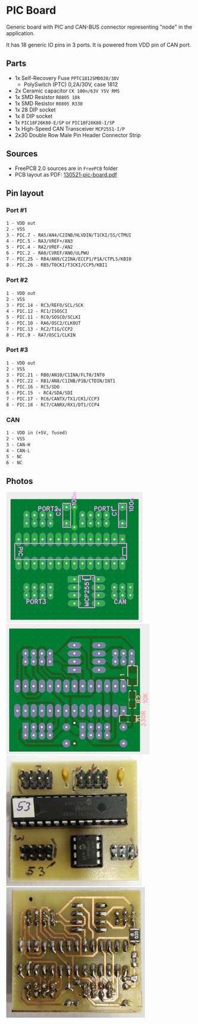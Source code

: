 # PIC Board

Generic board with PIC and CAN-BUS connector representing "node" in the application. 

It has 18 generic IO pins in 3 ports. It is powered from VDD pin of CAN port. 

## Parts
 * 1x Self-Recovery Fuse `PPTC1812SMD020/30V`
   * PolySwitch (PTC) 0,2A/30V, case 1812
 * 2x Ceramic capacitor `CK 100n/63V Y5V RM5`
 * 1x SMD Resistor `R0805 10k`
 * 1x SMD Resistor `R0805 R330`
 * 1x 28 DIP socket
 * 1x 8 DIP socket
 * 1x `PIC18F26K80-E/SP` or `PIC18F26K80-I/SP`
 * 1x High-Speed CAN Transceiver `MCP2551-I/P`
 * 2x30 Double Row Male Pin Header Connector Strip

## Sources

* FreePCB 2.0 sources are in `FreePCB` folder
* PCB layout as PDF: [130521-pic-board.pdf](FreePCB%2Fpdf%2F130521-pic-board.pdf)

## Pin layout

### Port #1
```
1 - VDD out
2 - VSS
3 - PIC.7 - RA5/AN4/C2INB/HLVDIN/T1CKI/SS/CTMUI
4 - PIC.5 - RA3/VREF+/AN3
5 - PIC.4 - RA2/VREF-/AN2
6 - PIC.2 - RA0/CVREF/AN0/ULPWU
7 - PIC.25 - RB4/AN9/C2INA/ECCP1/P1A/CTPLS/KBI0
8 - PIC.26 - RB5/T0CKI/T3CKI/CCP5/KBI1
```

### Port #2
```
1 - VDD out
2 - VSS
3 - PIC.14 - RC3/REFO/SCL/SCK
4 - PIC.12 - RC1/ISOSCI
5 - PIC.11 - RC0/SOSCO/SCLKI
6 - PIC.10 - RA6/OSC2/CLKOUT
7 - PIC.13 - RC2/T1G/CCP2
8 - PIC.9 - RA7/OSC1/CLKIN
```

### Port #3
```
1 - VDD out
2 - VSS
3 - PIC.21 - RB0/AN10/C1INA/FLT0/INT0
4 - PIC.22 - RB1/AN8/C1INB/P1B/CTDIN/INT1
5 - PIC.16 - RC5/SDO
6 - PIC.15  - RC4/SDA/SDI
7 - PIC.17 - RC6/CANTX/TX1/CK1/CCP3
8 - PIC.18 - RC7/CANRX/RX1/DT1/CCP4
```
### CAN
```
1 - VDD in (+5V, fused)
2 - VSS
3 - CAN-H
4 - CAN-L
5 - NC
6 - NC
```
## Photos

![schema-top.png](img%2Fschema-top.png) ![schema-bottom.png](img%2Fschema-bottom.png)
![photo-top.jpg](img%2Fphoto-top.jpg) ![photo-bottom.jpg](img%2Fphoto-bottom.jpg)

